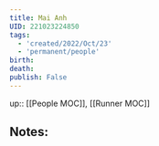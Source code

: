 ```yaml
---
title: Mai Anh
UID: 221023224850
tags:
  - 'created/2022/Oct/23'
  - 'permanent/people'
birth:
death:
publish: False
---
```

up:: [[People MOC]], [[Runner MOC]]

## Notes:


